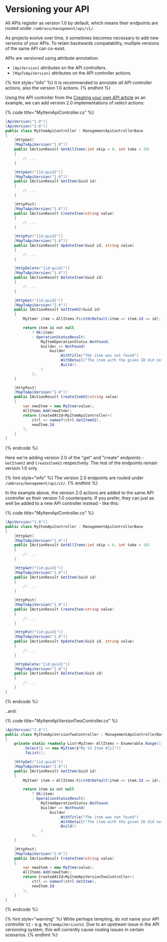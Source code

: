 ﻿---
description: Adding new versions of custom Management APIs
---

# Versioning your API

All APIs register as version 1.0 by default, which means their endpoints are routed under `/umbraco/management/api/v1/`.

As projects evolve over time, it sometimes becomes necessary to add new versions of your APIs. To retain backwards compatability, multiple versions of the same API can co-exist.

APIs are versioned using attribute annotation:

- `[ApiVersion]` attributes on the API controllers.
- `[MapToApiVersion]` attributes on the API controller actions.

{% hint style="info" %}
It is recommended to annotate _all_ API controller actions, also the version 1.0 actions.
{% endhint %}

Using the API controller from the [Creating your own API article](./create-your-own-api.md) as an example, we can add version 2.0 implementations of select actions:

{% code title="MyItemApiController.cs" %}
```csharp
[ApiVersion("1.0")]
[ApiVersion("2.0")]
public class MyItemApiController : ManagementApiControllerBase
{
    [HttpGet]
    [MapToApiVersion("1.0")]
    public IActionResult GetAllItems(int skip = 0, int take = 10)
    {
        // ...
    }

    [HttpGet("{id:guid}")]
    [MapToApiVersion("1.0")]
    public IActionResult GetItem(Guid id)
    {
        // ...
    }

    [HttpPost]
    [MapToApiVersion("1.0")]
    public IActionResult CreateItem(string value)
    {
        // ...
    }

    [HttpPut("{id:guid}")]
    [MapToApiVersion("1.0")]
    public IActionResult UpdateItem(Guid id, string value)
    {
        // ...
    }

    [HttpDelete("{id:guid}")]
    [MapToApiVersion("1.0")]
    public IActionResult DeleteItem(Guid id)
    {
        // ...
    }

    [HttpGet("{id:guid}")]
    [MapToApiVersion("2.0")]
    public IActionResult GetItemV2(Guid id)
    {
        MyItem? item = AllItems.FirstOrDefault(item => item.Id == id);

        return item is not null
            ? Ok(item)
            : OperationStatusResult(
                MyItemOperationStatus.NotFound,
                builder => NotFound(
                    builder
                        .WithTitle("The item was not found")
                        .WithDetail("The item with the given ID did not exist.")
                        .Build()
                )
            );
    }

    [HttpPost]
    [MapToApiVersion("2.0")]
    public IActionResult CreateItemV2(string value)
    {
        var newItem = new MyItem(value);
        AllItems.Add(newItem);
        return CreatedAtId<MyItemApiController>(
            ctrl => nameof(ctrl.GetItemV2),
            newItem.Id
        );
    }
}
```
{% endcode %}

Here we're adding version 2.0 of the "get" and "create" endpoints - `GetItemV2` and `CreateItemV2` respectively. The rest of the endpoints remain version 1.0 only.

{% hint style="info" %}
The version 2.0 endpoints are routed under `/umbraco/management/api/v2/`.
{% endhint %}

In the example above, the version 2.0 actions are added to the same API controller as their version 1.0 counterparts. If you prefer, they can just as well be added to a new API controller instead - like this:

{% code title="MyItemApiController.cs" %}
```csharp
[ApiVersion("1.0")]
public class MyItemApiController : ManagementApiControllerBase
{
    [HttpGet]
    [MapToApiVersion("1.0")]
    public IActionResult GetAllItems(int skip = 0, int take = 10)
    {
        // ...
    }

    [HttpGet("{id:guid}")]
    [MapToApiVersion("1.0")]
    public IActionResult GetItem(Guid id)
    {
        // ...
    }

    [HttpPost]
    [MapToApiVersion("1.0")]
    public IActionResult CreateItem(string value)
    {
        // ...
    }

    [HttpPut("{id:guid}")]
    [MapToApiVersion("1.0")]
    public IActionResult UpdateItem(Guid id, string value)
    {
        // ...
    }

    [HttpDelete("{id:guid}")]
    [MapToApiVersion("1.0")]
    public IActionResult DeleteItem(Guid id)
    {
        // ...
    }
}
```
{% endcode %}

..and:

{% code title="MyItemApiVersionTwoController.cs" %}
```csharp
[ApiVersion("2.0")]
public class MyItemApiVersionTwoController : ManagementApiControllerBase
{
    private static readonly List<MyItem> AllItems = Enumerable.Range(1, 100)
        .Select(i => new MyItem($"My V2 Item #{i}"))
        .ToList();

    [HttpGet("{id:guid}")]
    [MapToApiVersion("2.0")]
    public IActionResult GetItem(Guid id)
    {
        MyItem? item = AllItems.FirstOrDefault(item => item.Id == id);

        return item is not null
            ? Ok(item)
            : OperationStatusResult(
                MyItemOperationStatus.NotFound,
                builder => NotFound(
                    builder
                        .WithTitle("The item was not found")
                        .WithDetail("The item with the given ID did not exist.")
                        .Build()
                )
            );
    }

    [HttpPost]
    [MapToApiVersion("2.0")]
    public IActionResult CreateItem(string value)
    {
        var newItem = new MyItem(value);
        AllItems.Add(newItem);
        return CreatedAtId<MyItemApiVersionTwoController>(
            ctrl => nameof(ctrl.GetItem),
            newItem.Id
        );
    }
}
```
{% endcode %}

{% hint style="warning" %}
While perhaps tempting, do _not_ name your API controller `V2` - e.g. `MyItemApiVersionV2`. Due to an upstream issue in the API versioning system, this will currently cause routing issues in certain scenarios.
{% endhint %}
